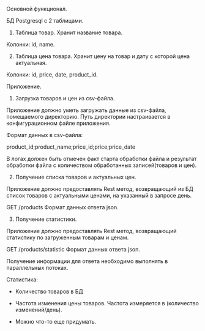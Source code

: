 Основной функционал.

БД Postgresql с 2 таблицами.

1. Таблица товар. Хранит название товара.

Колонки: id, name.

2. Таблица цена товара. Хранит цену на товар и дату с которой цена актуальная.

Колонки: id, price, date, product_id.

 

Приложение.

1. Загрузка товаров и цен из csv-файла.

Приложение должно уметь загружать данные из csv-файла, помещаемого директорию. Путь директории настраивается в конфигурационном файле приложения.

Формат данных в csv-файла:

product_id;product_name;price_id;price;price_date

В логах должен быть отмечен факт старта обработки файла и результат обработки файла с количеством обработанных записей(товаров и цен).

2. Получение списка товаров и актуальных цен.

Приложение должно предоставлять Rest метод, возвращающий из БД список товаров с актуальными ценами, на указанный в запросе день.

GET /products Формат данных ответа json.

3. Получение статистики.

Приложение должно предоставлять Rest метод, возвращающий статистику по загруженным товарам и ценам.

GET /products/statistic Формат данных ответа json.

Получение информации для ответа необходимо выполнять в параллельных потоках.

Статистика:

- Количество товаров в БД

- Частота изменения цены товаров. Частота измеряется в (количество изменений/день).

- Можно что-то еще придумать.